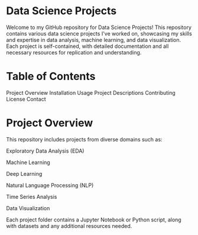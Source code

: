 # Data Science Projects


Welcome to my GitHub repository for Data Science Projects! This repository contains various data science projects I've worked on, showcasing my skills and expertise in data analysis, machine learning, and data visualization. Each project is self-contained, with detailed documentation and all necessary resources for replication and understanding.

# Table of Contents
Project Overview
Installation
Usage
Project Descriptions
Contributing
License
Contact

# Project Overview
This repository includes projects from diverse domains such as:

Exploratory Data Analysis (EDA)

Machine Learning

Deep Learning

Natural Language Processing (NLP)

Time Series Analysis

Data Visualization


Each project folder contains a Jupyter Notebook or Python script, along with datasets and any additional resources needed.
